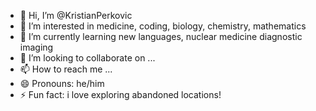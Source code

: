 - 👋 Hi, I’m @KristianPerkovic
- 👀 I’m interested in medicine, coding, biology, chemistry, mathematics
- 🌱 I’m currently learning new languages, nuclear medicine diagnostic imaging
- 💞️ I’m looking to collaborate on ...
- 📫 How to reach me ...
- 😄 Pronouns: he/him
- ⚡ Fun fact: i love exploring abandoned locations!

<!---
KristianPerkovic/KristianPerkovic is a ✨ special ✨ repository because its `README.md` (this file) appears on your GitHub profile.
You can click the Preview link to take a look at your changes.
--->
